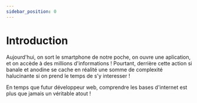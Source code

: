 ```yaml
---
sidebar_position: 0
---
```


# Introduction

Aujourd'hui, on sort le smartphone de notre poche, on ouvre une aplication, et on accède à des millions d'informations ! Pourtant, derrière cette action si banale et anodine se  cache en réalité une somme de complexité halucinante si on prend le temps de s'y interesser !

En temps que futur développeur web, comprendre les bases d'internet est plus que jamais un véritable atout !
